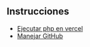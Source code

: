 ## Instrucciones

- [Ejecutar php en vercel](docs/1-vercel-php.md)
- [Manejar GitHub](docs/2-git.md)
